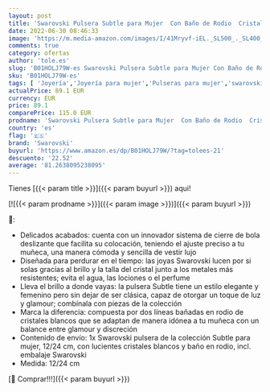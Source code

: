 ```yaml
---
layout: post
title: 'Swarovski Pulsera Subtle para Mujer  Con Baño de Rodio  Cristales Blancos  Colección Swarovski Subtle'
date: 2022-06-30 08:46:33
image: 'https://m.media-amazon.com/images/I/41Mryvf-iEL._SL500_._SL400_.jpg'
comments: true
category: ofertas
author: 'tole.es'
slug: 'B01HOLJ79W-es Swarovski Pulsera Subtle para Mujer Con Baño de Rodio...'
sku: 'B01HOLJ79W-es'
tags: [ 'Joyería','Joyería para mujer','Pulseras para mujer','swarovski','🇪🇸', ]
actualPrice: 89.1 EUR
currency: EUR
price: 89.1
comparePrice: 115.0 EUR
prodname: 'Swarovski Pulsera Subtle para Mujer  Con Baño de Rodio  Cristales Blancos  Colección Swarovski Subtle'
country: 'es'
flag: '🇪🇸'
brand: 'Swarovski'
buyurl: 'https://www.amazon.es/dp/B01HOLJ79W/?tag=tolees-21'
descuento: '22.52'
average: '81.2638095238095'
---
```


Tienes [{{< param title >}}]({{< param buyurl >}}) aqui!

[![{{< param prodname >}}]({{< param image >}})]({{< param buyurl >}})

🔎:

- Delicados acabados: cuenta con un innovador sistema de cierre de bola deslizante que facilita su colocación, teniendo el ajuste preciso a tu muñeca, una manera cómoda y sencilla de vestir lujo
- Diseñada para perdurar en el tiempo: las joyas Swarovski lucen por si solas gracias al brillo y la talla del cristal junto a los metales más resistentes; evita el agua, las lociones o el perfume
- Lleva el brillo a donde vayas: la pulsera Subtle tiene un estilo elegante y femenino pero sin dejar de ser clásica, capaz de otorgar un toque de luz y glamour; combínala con piezas de la colección
- Marca la diferencia: compuesta por dos líneas bañadas en rodio de cristales blancos que se adaptan de manera idónea a tu muñeca con un balance entre glamour y discreción
- Contenido de envío: 1x Swarovski pulsera de la colección Subtle para mujer, 12/24 cm, con lucientes cristales blancos y baño en rodio, incl. embalaje Swarovski
- Medida: 12/24 cm

[🛒 Comprar!!!]({{< param buyurl >}})
